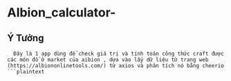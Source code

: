 # AIbion_calculator-
## Ý Tưởng
```plaintext
  Đây là 1 app dùng để check giá trị và tính toán công thức craft được các món đồ ở market của aibion , dựa vào lấy dữ liệu từ trang web (https://albiononlinetools.com/) từ axios và phân tích nó bằng cheerio
```plaintext
